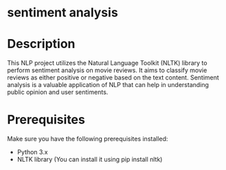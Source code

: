 # sentiment analysis



<h1>Description</h1> 

This NLP project utilizes the Natural Language Toolkit (NLTK) library to perform sentiment analysis on movie reviews. It aims to classify movie reviews as either positive or negative based on the text content. Sentiment analysis is a valuable application of NLP that can help in understanding public opinion and user sentiments.



<h1>Prerequisites</h1>

Make sure you have the following prerequisites installed:
  - Python 3.x
  - NLTK library (You can install it using pip install nltk)

